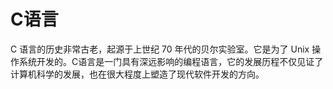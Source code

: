 # C语言

C 语言的历史非常古老，起源于上世纪 70 年代的贝尔实验室。它是为了 Unix 操作系统开发的。C语言是一门具有深远影响的编程语言，它的发展历程不仅见证了计算机科学的发展，也在很大程度上塑造了现代软件开发的方向。
